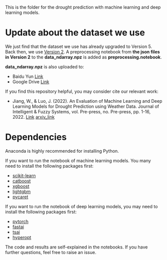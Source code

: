 This is the folder for the drought prediction with machine learning and deep learning models.

# Update about the dataset we use
We just find that the dataset we use has already upgraded to Version 5. Back then, we use [Version 2](https://www.kaggle.com/datasets/cdminix/us-drought-meteorological-data/version/2). A preprocessing notebook from **the json files in Version 2** to the **data_ndarray.npz** is added as **preprocessing.notebook**.

**data_ndarray.npz** is also uploaded to:
* Baidu Yun [Link](https://pan.baidu.com/s/1Evv5Flad9ewfAJ0RC9O24Q?pwd=44n5)
* Google Drive [Link](https://drive.google.com/file/d/1toZaBrCXQswZ7qouK55g0-5KE0Mmhz8P/view?usp=sharing)

If you find this repository helpful, you may consider cite our relevant work:
* Jiang, W., & Luo, J. (2022). An Evaluation of Machine Learning and Deep Learning Models for Drought Prediction using Weather Data. Journal of Intelligent & Fuzzy Systems, vol. Pre-press, no. Pre-press, pp. 1-16, 2022. [Link](https://content.iospress.com/articles/journal-of-intelligent-and-fuzzy-systems/ifs212748) [arxiv_link](https://arxiv.org/abs/2107.02517)

# Dependencies
Anaconda is highly recommended for installing Python.

If you want to run the notebook of machine learning models. You many need to install the following packages first:
* [scikit-learn](https://scikit-learn.org/)
* [catboost](https://catboost.ai/)
* [xgboost](https://xgboost.readthedocs.io/)
* [lightgbm](https://lightgbm.readthedocs.io/)
* [pycaret](https://pycaret.org/)

If you want to run the notebook of deep learning models, you may need to install the following packages first:
* [pytorch](https://pytorch.org/)
* [fastai](https://www.fast.ai/)
* [tsai](https://timeseriesai.github.io/tsai/)
* [hyperopt](http://hyperopt.github.io/hyperopt/)

The code and results are self-explained in the notebooks. If you have further questions, feel free to raise an issue.
